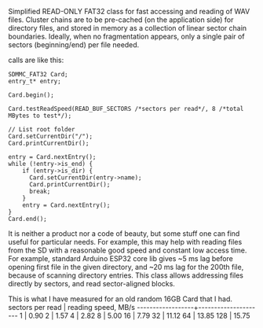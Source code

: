 Simplified READ-ONLY FAT32 class for fast accessing and reading of WAV files. 
Cluster chains are to be pre-cached (on the application side) for directory files, and stored in memory as a collection of linear sector chain boundaries. Ideally, when no fragmentation appears, only a single pair of sectors (beginning/end) per file needed.

calls are like this:

```
SDMMC_FAT32 Card;
entry_t* entry;

Card.begin();

Card.testReadSpeed(READ_BUF_SECTORS /*sectors per read*/, 8 /*total MBytes to test*/);

// List root folder
Card.setCurrentDir("/");
Card.printCurrentDir();

entry = Card.nextEntry();
while (!entry->is_end) {
    if (entry->is_dir) {
      Card.setCurrentDir(entry->name);
      Card.printCurrentDir();
      break;
    }
    entry = Card.nextEntry();
}
Card.end();
```

It is neither a product nor a code of beauty, but some stuff one can find useful for particular needs. For example, this may help with reading files from the SD with a reasonable good speed and constant low access time.
For example, standard Arduino ESP32 core lib gives ~5 ms lag before opening first file in the given directory, and ~20 ms lag for the 200th file, because of scanning directory entries.
This class allows addressing files directly by sectors, and read sector-aligned blocks.

This is what I have measured for an old random 16GB Card that I had.
sectors per read  |  reading speed, MB/s
------------------+---------------------
        1         |        0.90
        2         |        1.57
        4         |        2.82
        8         |        5.00
       16         |        7.79
       32         |       11.12
       64         |       13.85
      128         |       15.75

